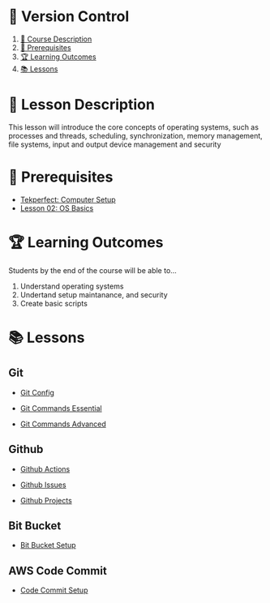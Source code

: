 # **🔑 Version Control**

1. [📝 Course Description](#📝-course-description)
2. [🎯 Prerequisites](#🎯-prerequisites)
3. [🏆 Learning Outcomes](#🏆-learning-outcomes)
4. [📚 Lessons](#📚-lessons)


# 📝 Lesson Description

This lesson will introduce the core concepts of operating systems, such as processes and threads, scheduling, synchronization, memory management, file systems, input and output device management and security

# 🎯 Prerequisites

* [Tekperfect: Computer Setup](/lessons/computer-setup.md)
* [Lesson 02: OS Basics](/courses/02-Os_Basics/home.md)

# 🏆 Learning Outcomes

Students by the end of the course will be able to...

1. Understand operating systems
1. Undertand setup maintanance, and security
1. Create basic scripts

# 📚 Lessons

## Git

- [Git Config](/courses/04-Version_Control/lessons/git-config.md)

- [Git Commands Essential](/courses/04-Version_Control/lessons/git-essential.md)

- [Git Commands Advanced ](/courses/04-Version_Control/lessons/git-advanced.md)

## Github

- [Github Actions](#)

- [Github Issues](#)

- [Github Projects](#)

## Bit Bucket

- [Bit Bucket Setup](#)

## AWS Code Commit

- [Code Commit Setup](#)
